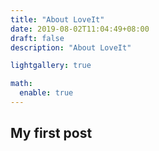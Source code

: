 ```yaml
---
title: "About LoveIt"
date: 2019-08-02T11:04:49+08:00
draft: false
description: "About LoveIt"

lightgallery: true

math:
  enable: true
---
```


## My first post